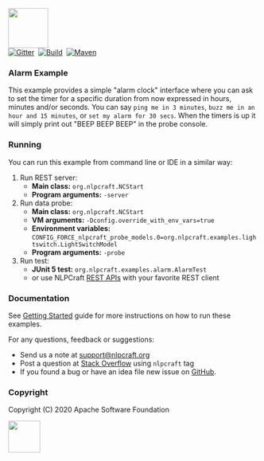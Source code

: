 <img src="https://nlpcraft.org/images/nlpcraft_logo_black.gif" height="80px">
<br>
<a target=_ href="https://gitter.im/apache-nlpcraft/community"><img alt="Gitter" src="https://badges.gitter.im/apache-nlpcraft/community.svg"></a>&nbsp;
<a target=_ href="https://travis-ci.org/apache/incubator-nlpcraft#"><img alt="Build" src="https://travis-ci.org/apache/incubator-nlpcraft.svg?branch=master"></a>&nbsp;
<a target=_ href="https://search.maven.org/search?q=org.apache.nlpcraft"><img src="https://maven-badges.herokuapp.com/maven-central/org.apache.nlpcraft/nlpcraft/badge.svg" alt="Maven"></a>

### Alarm Example
This example provides a simple "alarm clock" interface where you can ask to set the timer for a 
specific duration from now expressed in hours, minutes and/or seconds. You can say 
`ping me in 3 minutes`, `buzz me in an hour and 15 minutes`, or `set my alarm for 30 secs`. 
When the timers is up it will simply print out "BEEP BEEP BEEP" in the probe console.

### Running
You can run this example from command line or IDE in a similar way:
 1. Run REST server:
    * **Main class:** `org.nlpcraft.NCStart`
    * **Program arguments:** `-server`
 2. Run data probe:
    * **Main class:** `org.nlpcraft.NCStart`
    * **VM arguments:** `-Dconfig.override_with_env_vars=true`
    * **Environment variables:** `CONFIG_FORCE_nlpcraft_probe_models.0=org.nlpcraft.examples.lightswitch.LightSwitchModel`
    * **Program arguments:** `-probe`
 2. Run test:
    * **JUnit 5 test:** `org.nlpcraft.examples.alarm.AlarmTest`
    * or use NLPCraft [REST APIs](https://nlpcraft.org/using-rest.html) with your favorite REST client

### Documentation
See [Getting Started](https://nlpcraft.org/getting-started.html) guide for more instructions on how to run these examples.

For any questions, feedback or suggestions:

 * Send us a note at [support@nlpcraft.org](mailto:support@nlpcraft.org)
 * Post a question at [Stack Overflow](https://stackoverflow.com/questions/ask) using <code>nlpcraft</code> tag
 * If you found a bug or have an idea file new issue on [GitHub](https://github.com/apache/incubator-nlpcraft/issues).

### Copyright
Copyright (C) 2020 Apache Software Foundation

<img src="https://www.apache.org/img/ASF20thAnniversary.jpg" height="64px">


